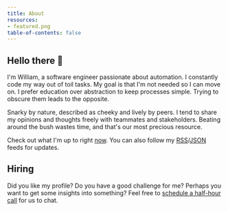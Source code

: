 ```yaml
---
title: About
resources:
- featured.png
table-of-contents: false
---
```


## Hello there 👋

I'm William, a software engineer passionate about automation. I constantly code my way out of toil tasks. My goal is that I'm not needed so I can move on. I prefer education over abstraction to keep processes simple. Trying to obscure them leads to the opposite.

Snarky by nature, described as cheeky and lively by peers. I tend to share my opinions and thoughts freely with teammates and stakeholders. Beating around the bush wastes time, and that's our most precious resource.

Check out what I'm up to right [now](/now). You can also follow my [RSS](/index.rss.xml)/[JSON](/index.feed.json) feeds for updates.

## Hiring

Did you like my profile? Do you have a good challenge for me? Perhaps you want to get some insights into something? Feel free to [schedule a half-hour call](https://cal.com/artero) for us to chat.
